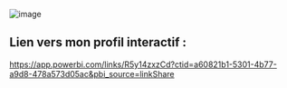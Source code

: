 ![image](https://github.com/user-attachments/assets/2e1bd6fc-8310-4cb6-aefe-081e104dbf3e)

## Lien vers mon profil interactif :
  https://app.powerbi.com/links/R5y14zxzCd?ctid=a60821b1-5301-4b77-a9d8-478a573d05ac&pbi_source=linkShare
